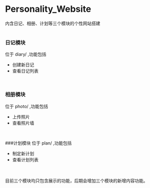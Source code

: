 # Personality_Website
内含日记、相册、计划等三个模块的个性网站搭建
<br><br>

### 日记模块
位于 diary/ ,功能包括

- 创建新日记
- 查看日记列表

<br>

### 相册模块
位于 photo/ ,功能包括

- 上传照片
- 查看照片墙

<br>

###计划模块
位于 plan/ ,功能包括

- 制定新计划
- 查看计划列表

<br><br>
目前三个模块均只包含展示的功能，后期会增加三个模块的新增内容功能。
